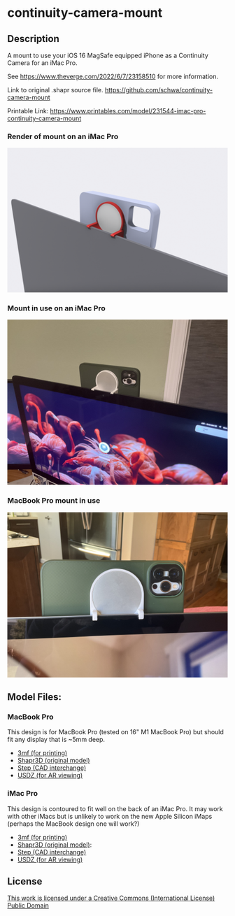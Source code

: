 # continuity-camera-mount

## Description

A mount to use your iOS 16 MagSafe equipped iPhone as a Continuity Camera for an iMac Pro.

See https://www.theverge.com/2022/6/7/23158510 for more information.

Link to original .shapr source file. https://github.com/schwa/continuity-camera-mount

Printable Link: https://www.printables.com/model/231544-imac-pro-continuity-camera-mount

### Render of mount on an iMac Pro

![iMac Pro Render](Images/IMG_0018.PNG)

### Mount in use on an iMac Pro

![iMac Pro In-Use](Images/IMG_0014.jpeg)

### MacBook Pro mount in use

![Macbook Pro In Usse](Images/IMG_0019.jpeg)

## Model Files:

### MacBook Pro

This design is for MacBook Pro (tested on 16" M1 MacBook Pro) but should fit any display that is ~5mm deep.

* [3mf (for printing)](Models/iMac%20Pro%20Continuity%20Camera%20Mount.3mf)
* [Shapr3D (original model)](Models/iMac%20Pro%20Continuity%20Camera%20Mount.shapr)
* [Step (CAD interchange)](Models/iMac%20Pro%20Continuity%20Camera%20Mount.step)
* [USDZ (for AR viewing)](Models/iMac%20Pro%20Continuity%20Camera%20Mount.usdz)

### iMac Pro

This design is contoured to fit well on the back of an iMac Pro. It may work with other iMacs but is unlikely to work on the new Apple Silicon iMaps (perhaps the MacBook design one will work?)

* [3mf (for printing)](Models/iMac%20Pro%20Continuity%20Camera%20Mount.3mf)
* [Shapr3D (original model)](Models/iMac%20Pro%20Continuity%20Camera%20Mount.shapr):
* [Step (CAD interchange)](Models/iMac%20Pro%20Continuity%20Camera%20Mount.step)
* [USDZ (for AR viewing)](Models/iMac%20Pro%20Continuity%20Camera%20Mount.usdz)

## License

[This work is licensed under a
Creative Commons (International License)
Public Domain](https://creativecommons.org/share-your-work/public-domain/cc0/)
